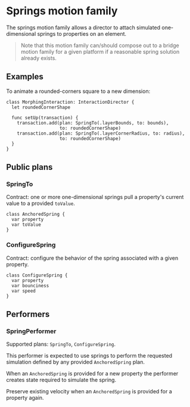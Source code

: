 # Springs motion family

The springs motion family allows a director to attach simulated one-dimensional springs to properties on an element.

> Note that this motion family can/should compose out to a bridge motion family for a given platform if a reasonable spring solution already exists.

## Examples

To animate a rounded-corners square to a new dimension:

    class MorphingInteraction: InteractionDirector {
      let roundedCornerShape
      
      func setUp(transaction) {
        transaction.add(plan: SpringTo(.layerBounds, to: bounds),
                        to: roundedCornerShape)
        transaction.add(plan: SpringTo(.layerCornerRadius, to: radius),
                        to: roundedCornerShape)
      }
    }

## Public plans

### SpringTo

Contract: one or more one-dimensional springs pull a property's current value to a provided `toValue`.

    class AnchoredSpring {
      var property
      var toValue
    }

### ConfigureSpring

Contract: configure the behavior of the spring associated with a given property.

    class ConfigureSpring {
      var property
      var bounciness
      var speed
    }

## Performers

### SpringPerformer

Supported plans: `SpringTo`, `ConfigureSpring`.

This performer is expected to use springs to perform the requested simulation defined by any provided `AnchoredSpring` plan.

When an `AnchoredSpring` is provided for a new property the performer creates state required to simulate the spring.

Preserve existing velocity when an `AnchoredSpring` is provided for a property again.